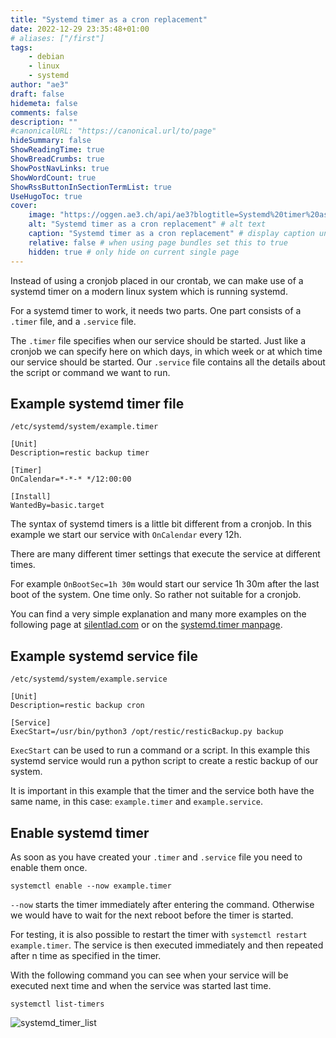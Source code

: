 ```yaml
---
title: "Systemd timer as a cron replacement"
date: 2022-12-29 23:35:48+01:00
# aliases: ["/first"]
tags:
    - debian
    - linux
    - systemd
author: "ae3"
draft: false
hidemeta: false
comments: false
description: ""
#canonicalURL: "https://canonical.url/to/page"
hideSummary: false
ShowReadingTime: true
ShowBreadCrumbs: true
ShowPostNavLinks: true
ShowWordCount: true
ShowRssButtonInSectionTermList: true
UseHugoToc: true
cover:
    image: "https://oggen.ae3.ch/api/ae3?blogtitle=Systemd%20timer%20as%20a%20cron%20replacement" # image path/url
    alt: "Systemd timer as a cron replacement" # alt text
    caption: "Systemd timer as a cron replacement" # display caption under cover
    relative: false # when using page bundles set this to true
    hidden: true # only hide on current single page
---
```

Instead of using a cronjob placed in our crontab, we can make use of a systemd timer on a modern linux system which is running systemd. 

For a systemd timer to work, it needs two parts. 
One part consists of a `.timer` file, and a `.service` file. 

The `.timer` file specifies when our service should be started. Just like a cronjob we can specify here on which days, in which week or at which time our service should be started. 
Our `.service` file contains all the details about the script or command we want to run. 

## Example systemd timer file

`/etc/systemd/system/example.timer`

```
[Unit]
Description=restic backup timer

[Timer]
OnCalendar=*-*-* */12:00:00

[Install]
WantedBy=basic.target
```

The syntax of systemd timers is a little bit different from a cronjob. In this example we start our service with `OnCalendar` every 12h. 

There are many different timer settings that execute the service at different times. 

For example `OnBootSec=1h 30m` would start our service 1h 30m after the last boot of the system. One time only. So rather not suitable for a cronjob. 

You can find a very simple explanation and many more examples on the following page at [silentlad.com](https://silentlad.com/systemd-timers-oncalendar-(cron)-format-explained) or on the [systemd.timer manpage](https://manpages.debian.org/testing/systemd/systemd.timer.5.en.html).

## Example systemd service file

`/etc/systemd/system/example.service`

```
[Unit]
Description=restic backup cron

[Service]
ExecStart=/usr/bin/python3 /opt/restic/resticBackup.py backup
```

`ExecStart` can be used to run a command or a script. 
In this example this systemd service would run a python script to create a restic backup of our system.

It is important in this example that the timer and the service both have the same name, in this case: `example.timer` and `example.service`. 

## Enable systemd timer

As soon as you have created your `.timer` and `.service` file you need to enable them once. 

`systemctl enable --now example.timer`

`--now` starts the timer immediately after entering the command. 
Otherwise we would have to wait for the next reboot before the timer is started. 

For testing, it is also possible to restart the timer with `systemctl restart example.timer`. The service is then executed immediately and then repeated after n time as specified in the timer.

With the following command you can see when your service will be executed next time and when the service was started last time. 

`systemctl list-timers`

![systemd_timer_list](/images/systemd_timer_list.png "systemd_timer_list")
